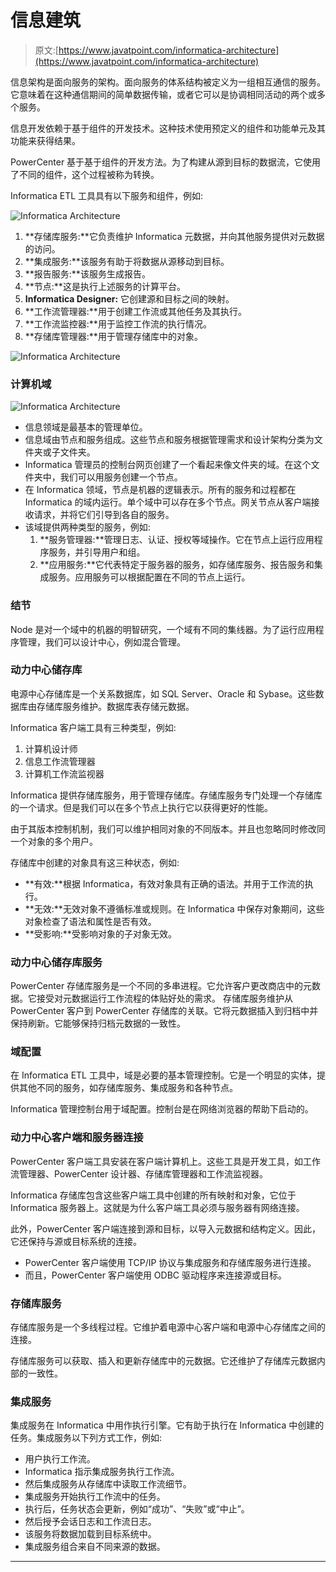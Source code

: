 # 信息建筑

> 原文:[https://www.javatpoint.com/informatica-architecture](https://www.javatpoint.com/informatica-architecture)

信息架构是面向服务的架构。面向服务的体系结构被定义为一组相互通信的服务。它意味着在这种通信期间的简单数据传输，或者它可以是协调相同活动的两个或多个服务。

信息开发依赖于基于组件的开发技术。这种技术使用预定义的组件和功能单元及其功能来获得结果。

PowerCenter 基于基于组件的开发方法。为了构建从源到目标的数据流，它使用了不同的组件，这个过程被称为转换。

Informatica ETL 工具具有以下服务和组件，例如:

![Informatica Architecture](../Images/76038cdc3980e3285e57bdb63c68f52f.png)

1.  **存储库服务:**它负责维护 Informatica 元数据，并向其他服务提供对元数据的访问。
2.  **集成服务:**该服务有助于将数据从源移动到目标。
3.  **报告服务:**该服务生成报告。
4.  **节点:**这是执行上述服务的计算平台。
5.  **Informatica Designer:** 它创建源和目标之间的映射。
6.  **工作流管理器:**用于创建工作流或其他任务及其执行。
7.  **工作流监控器:**用于监控工作流的执行情况。
8.  **存储库管理器:**用于管理存储库中的对象。

![Informatica Architecture](../Images/8a042ff57ebfb3896caa8c9347114857.png)

### 计算机域

![Informatica Architecture](../Images/2880af7fde33abe6a5d855a028970387.png)

*   信息领域是最基本的管理单位。
*   信息域由节点和服务组成。这些节点和服务根据管理需求和设计架构分类为文件夹或子文件夹。
*   Informatica 管理员的控制台网页创建了一个看起来像文件夹的域。在这个文件夹中，我们可以用服务创建一个节点。
*   在 Informatica 领域，节点是机器的逻辑表示。所有的服务和过程都在 Informatica 的域内运行。单个域中可以存在多个节点。网关节点从客户端接收请求，并将它们引导到各自的服务。
*   该域提供两种类型的服务，例如:
    1.  **服务管理器:**管理日志、认证、授权等域操作。它在节点上运行应用程序服务，并引导用户和组。
    2.  **应用服务:**它代表特定于服务器的服务，如存储库服务、报告服务和集成服务。应用服务可以根据配置在不同的节点上运行。

### 结节

Node 是对一个域中的机器的明智研究，一个域有不同的集线器。为了运行应用程序管理，我们可以设计中心，例如混合管理。

### 动力中心储存库

电源中心存储库是一个关系数据库，如 SQL Server、Oracle 和 Sybase。这些数据库由存储库服务维护。数据库表存储元数据。

Informatica 客户端工具有三种类型，例如:

1.  计算机设计师
2.  信息工作流管理器
3.  计算机工作流监视器

Informatica 提供存储库服务，用于管理存储库。存储库服务专门处理一个存储库的一个请求。但是我们可以在多个节点上执行它以获得更好的性能。

由于其版本控制机制，我们可以维护相同对象的不同版本。并且也忽略同时修改同一个对象的多个用户。

存储库中创建的对象具有这三种状态，例如:

*   **有效:**根据 Informatica，有效对象具有正确的语法。并用于工作流的执行。
*   **无效:**无效对象不遵循标准或规则。在 Informatica 中保存对象期间，这些对象检查了语法和属性是否有效。
*   **受影响:**受影响对象的子对象无效。

### 动力中心储存库服务

PowerCenter 存储库服务是一个不同的多串进程。它允许客户更改商店中的元数据。它接受对元数据运行工作流程的体贴好处的需求。
存储库服务维护从 PowerCenter 客户到 PowerCenter 存储库的关联。它将元数据插入到归档中并保持刷新。它能够保持归档元数据的一致性。

### 域配置

在 Informatica ETL 工具中，域是必要的基本管理控制。它是一个明显的实体，提供其他不同的服务，如存储库服务、集成服务和各种节点。

Informatica 管理控制台用于域配置。控制台是在网络浏览器的帮助下启动的。

### 动力中心客户端和服务器连接

PowerCenter 客户端工具安装在客户端计算机上。这些工具是开发工具，如工作流管理器、PowerCenter 设计器、存储库管理器和工作流监视器。

Informatica 存储库包含这些客户端工具中创建的所有映射和对象，它位于 Informatica 服务器上。这就是为什么客户端工具必须与服务器有网络连接。

此外，PowerCenter 客户端连接到源和目标，以导入元数据和结构定义。因此，它还保持与源或目标系统的连接。

*   PowerCenter 客户端使用 TCP/IP 协议与集成服务和存储库服务进行连接。
*   而且，PowerCenter 客户端使用 ODBC 驱动程序来连接源或目标。

### 存储库服务

存储库服务是一个多线程过程。它维护着电源中心客户端和电源中心存储库之间的连接。

存储库服务可以获取、插入和更新存储库中的元数据。它还维护了存储库元数据内部的一致性。

### 集成服务

集成服务在 Informatica 中用作执行引擎。它有助于执行在 Informatica 中创建的任务。集成服务以下列方式工作，例如:

*   用户执行工作流。
*   Informatica 指示集成服务执行工作流。
*   然后集成服务从存储库中读取工作流细节。
*   集成服务开始执行工作流中的任务。
*   执行后，任务状态会更新，例如“成功”、“失败”或“中止”。
*   然后授予会话日志和工作流日志。
*   该服务将数据加载到目标系统中。
*   集成服务组合来自不同来源的数据。

* * *